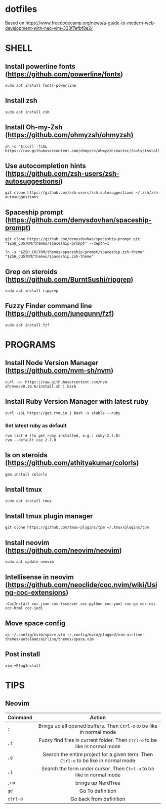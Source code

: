 # dotfiles

Based on https://www.freecodecamp.org/news/a-guide-to-modern-web-development-with-neo-vim-333f7efbf8e2/

# SHELL

## Install powerline fonts (https://github.com/powerline/fonts)
```
sudo apt install fonts-powerline
```

## Install zsh
```
sudo apt install zsh
```

## Install Oh-my-Zsh (https://github.com/ohmyzsh/ohmyzsh)
```
sh -c "$(curl -fsSL https://raw.githubusercontent.com/ohmyzsh/ohmyzsh/master/tools/install.sh)"
```

## Use autocompletion hints (https://github.com/zsh-users/zsh-autosuggestionsi)
```
git clone https://github.com/zsh-users/zsh-autosuggestions ~/.zsh/zsh-autosuggestions
```

## Spaceship prompt (https://github.com/denysdovhan/spaceship-prompt)
```
git clone https://github.com/denysdovhan/spaceship-prompt.git "$ZSH_CUSTOM/themes/spaceship-prompt" --depth=1

ln -s "$ZSH_CUSTOM/themes/spaceship-prompt/spaceship.zsh-theme" "$ZSH_CUSTOM/themes/spaceship.zsh-theme" 
```

## Grep on steroids (https://github.com/BurntSushi/ripgrep)
```
sudo apt install ripgrep
```

## Fuzzy Finder command line (https://github.com/junegunn/fzf)
```
sudo apt install fzf
```

# PROGRAMS

## Install Node Version Manager (https://github.com/nvm-sh/nvm)
```
curl -o- https://raw.githubusercontent.com/nvm-sh/nvm/v0.36.0/install.sh | bash
```

## Install Ruby Version Manager with latest ruby
```
curl -sSL https://get.rvm.io | bash -s stable --ruby
```

### Set latest ruby as default
```
rvm list # (to get ruby installed, e.g.: ruby-2.7.0)
rvm --default use 2.7.0
```

## ls on steroids (https://github.com/athityakumar/colorls)
```
gem install colorls
```

## Install tmux
```
sudo apt install tmux
```

## Install tmux plugin manager
```
git clone https://github.com/tmux-plugins/tpm ~/.tmux/plugins/tpm
```

## Install neovim (https://github.com/neovim/neovim)
```
sudo apt update neovim
```

## Intellisense in neovim (https://github.com/neoclide/coc.nvim/wiki/Using-coc-extensions)
```
:CocInstall coc-json coc-tsserver coc-python coc-yaml coc-go coc-css coc-html coc-jedi
```

## Move space config
```
cp ~/.config/nvim/space.vim ~/.config/nvim/plugged/vim-airline-themes/autoload/airline/themes/space.vim
```

## Post install
```
vim +PlugInstall
```


# TIPS

## Neovim

| Command  |     Action                                                                   |
|----------|:----------------------------------------------------------------------------:|
| `;`      |  Brings up all opened buffers. Then `Ctrl-o` to be like in normal mode       |
| `,t`     |  Fuzzy find files in current folder. Then `Ctrl-o` to be like in normal mode |
| `,g`     |  Search the entire project for a given term. Then `Ctrl-o` to be like in normal mode |
| `,j`     |  Search the term under cursor. Then `Ctrl-o` to be like in normal mode       |
| `,nn`    |  brings up NerdTree                                                          |
|  `gd`    |  Go To definition                                                            |
| `ctrl-o` |  Go back from definition                                                     |

